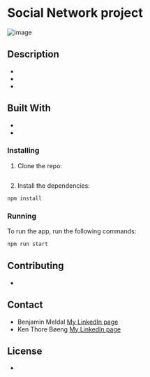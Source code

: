 # Social Network project
![image](https://user-images.githubusercontent.com/82838871/217823526-27bdcca6-36b3-4545-94db-4cc688baa9cf.png)



## Description



-
-
-

## Built With

-
-

### Installing

1. Clone the repo:

```bash

```

2. Install the dependencies:

```
npm install
```

### Running

To run the app, run the following commands:

```bash
npm run start
```

## Contributing

-

## Contact

- Benjamin Meldal [My LinkedIn page](https://www.linkedin.com/in/benjaminmeldal/)
- Ken Thore Bøeng [My LinkedIn page](https://www.linkedin.com/in/ken-thore-bøeng-b2b1b3ba/)

## License

-
